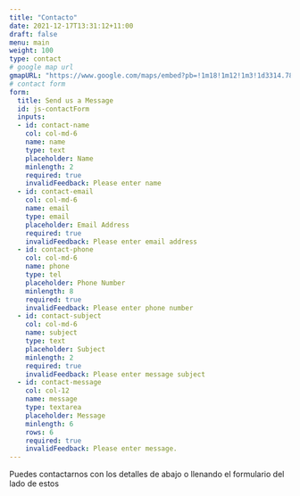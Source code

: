 ```yaml
---
title: "Contacto"
date: 2021-12-17T13:31:12+11:00
draft: false
menu: main
weight: 100
type: contact
# google map url
gmapURL: "https://www.google.com/maps/embed?pb=!1m18!1m12!1m3!1d3314.789243479668!2d151.0872133152887!3d-33.817751523842766!2m3!1f0!2f0!3f0!3m2!1i1024!2i768!4f13.1!3m3!1m2!1s0x0%3A0x0!2zMzPCsDQ5JzAzLjkiUyAxNTHCsDA1JzIxLjkiRQ!5e0!3m2!1sen!2sau!4v1612097056169!5m2!1sen!2sau" 
# contact form
form:
  title: Send us a Message
  id: js-contactForm
  inputs:
  - id: contact-name
    col: col-md-6
    name: name
    type: text
    placeholder: Name
    minlength: 2
    required: true
    invalidFeedback: Please enter name
  - id: contact-email
    col: col-md-6
    name: email
    type: email
    placeholder: Email Address
    required: true
    invalidFeedback: Please enter email address
  - id: contact-phone
    col: col-md-6
    name: phone
    type: tel
    placeholder: Phone Number
    minlength: 8
    required: true
    invalidFeedback: Please enter phone number
  - id: contact-subject
    col: col-md-6
    name: subject
    type: text
    placeholder: Subject
    minlength: 2
    required: true
    invalidFeedback: Please enter message subject
  - id: contact-message
    col: col-12
    name: message
    type: textarea
    placeholder: Message
    minlength: 6
    rows: 6
    required: true
    invalidFeedback: Please enter message.
---
```

Puedes contactarnos con los detalles de abajo o llenando el formulario del lado de estos